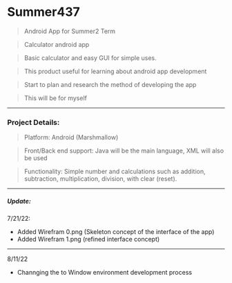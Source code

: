 # Summer437

> Android App for Summer2 Term

> Calculator android app

> Basic calculator and easy GUI for simple uses.

> This product useful for learning about android app development

> Start to plan and research the method of developing the app

> This will be for myself

---------------------------------------------------

### Project Details:
> Platform:
	Android (Marshmallow)

> Front/Back end support:
	Java will be the main language, XML will also be used

> Functionality:
	Simple number and calculations such as addition, subtraction, multiplication, division, with clear (reset). 

-----------------------------------------------
##### Update:

7/21/22:
* Added Wirefram 0.png  (Skeleton concept of the interface of the app) 
* Added Wirefram 1.png  (refined interface concept)
-----------------------------------------------
8/11/22
* Channging the to Window environment development process
